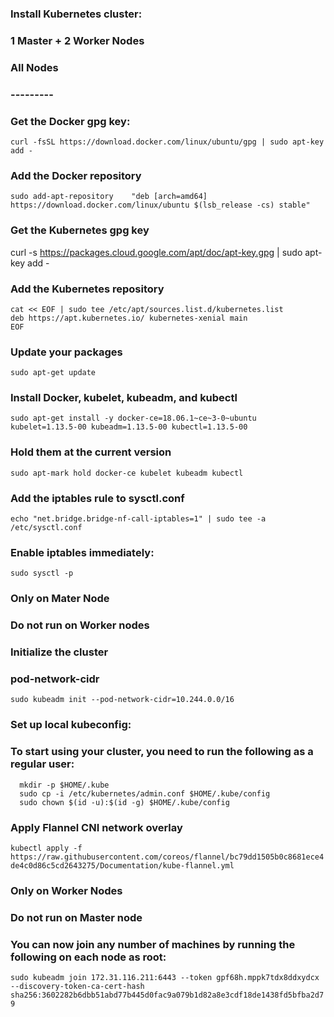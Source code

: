 ### Install Kubernetes cluster:

### 1 Master + 2 Worker Nodes

### All Nodes
### ---------
### Get the Docker gpg key:
`curl -fsSL https://download.docker.com/linux/ubuntu/gpg | sudo apt-key add -`

### Add the Docker repository
`sudo add-apt-repository    "deb [arch=amd64] https://download.docker.com/linux/ubuntu $(lsb_release -cs) stable"`

### Get the Kubernetes gpg key
curl -s https://packages.cloud.google.com/apt/doc/apt-key.gpg | sudo apt-key add -

### Add the Kubernetes repository
```
cat << EOF | sudo tee /etc/apt/sources.list.d/kubernetes.list
deb https://apt.kubernetes.io/ kubernetes-xenial main
EOF
```

### Update your packages
`sudo apt-get update`

### Install Docker, kubelet, kubeadm, and kubectl
`sudo apt-get install -y docker-ce=18.06.1~ce~3-0~ubuntu kubelet=1.13.5-00 kubeadm=1.13.5-00 kubectl=1.13.5-00`

### Hold them at the current version
`sudo apt-mark hold docker-ce kubelet kubeadm kubectl`

### Add the iptables rule to sysctl.conf
`echo "net.bridge.bridge-nf-call-iptables=1" | sudo tee -a /etc/sysctl.conf`

### Enable iptables immediately:
`sudo sysctl -p`



### Only on Mater Node
### Do not run on Worker nodes
### Initialize the cluster 
### pod-network-cidr
`sudo kubeadm init --pod-network-cidr=10.244.0.0/16`

### Set up local kubeconfig:
### To start using your cluster, you need to run the following as a regular user:
```
  mkdir -p $HOME/.kube
  sudo cp -i /etc/kubernetes/admin.conf $HOME/.kube/config
  sudo chown $(id -u):$(id -g) $HOME/.kube/config
```
### Apply Flannel CNI network overlay
`kubectl apply -f https://raw.githubusercontent.com/coreos/flannel/bc79dd1505b0c8681ece4de4c0d86c5cd2643275/Documentation/kube-flannel.yml`


### Only on Worker Nodes
### Do not run on Master node

### You can now join any number of machines by running the following on each node as root:

`sudo kubeadm join 172.31.116.211:6443 --token gpf68h.mppk7tdx8ddxydcx --discovery-token-ca-cert-hash sha256:3602282b6dbb51abd77b445d0fac9a079b1d82a8e3cdf18de1438fd5bfba2d79`

